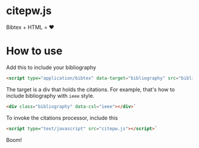# citepw.js

Bibtex + HTML = :heart:

# How to use

Add this to include your bibliography

```html
<script type="application/bibtex" data-target="bibliography" src="bibliography.bib">
```

The target is a div that holds the citations. For example, that's how to include bibliography with `ieee` style.

```html
<div class="bibliography" data-csl="ieee"></div>`
```

To invoke the citations processor, include this
```html
<script type="text/javascript" src="citepw.js"></script>`
```

Boom!